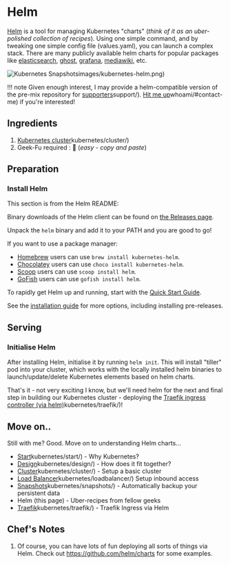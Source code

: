 # Helm

[Helm](https://github.com/helm/helm) is a tool for managing Kubernetes "charts" (_think of it as an uber-polished collection of recipes_). Using one simple command, and by tweaking one simple config file (values.yaml), you can launch a complex stack. There are many publicly available helm charts for popular packages like [elasticsearch](https://github.com/helm/charts/tree/master/stable/elasticsearch), [ghost](https://github.com/helm/charts/tree/master/stable/ghost), [grafana](https://github.com/helm/charts/tree/master/stable/grafana), [mediawiki](https://github.com/helm/charts/tree/master/stable/mediawiki), etc.

![Kubernetes Snapshots](https://geek-cookbook.funkypenguin.co.nz/)images/kubernetes-helm.png)

!!! note
    Given enough interest, I may provide a helm-compatible version of the pre-mix repository for [supporters](https://geek-cookbook.funkypenguin.co.nz/)support/). [Hit me up](https://geek-cookbook.funkypenguin.co.nz/)whoami/#contact-me) if you're interested!

## Ingredients

1. [Kubernetes cluster](https://geek-cookbook.funkypenguin.co.nz/)kubernetes/cluster/)
2. Geek-Fu required : 🐤 (_easy - copy and paste_)

## Preparation

### Install Helm

This section is from the Helm README:

Binary downloads of the Helm client can be found on [the Releases page](https://github.com/helm/helm/releases/latest).

Unpack the `helm` binary and add it to your PATH and you are good to go!

If you want to use a package manager:

- [Homebrew](https://brew.sh/) users can use `brew install kubernetes-helm`.
- [Chocolatey](https://chocolatey.org/) users can use `choco install kubernetes-helm`.
- [Scoop](https://scoop.sh/) users can use `scoop install helm`.
- [GoFish](https://gofi.sh/) users can use `gofish install helm`.

To rapidly get Helm up and running, start with the [Quick Start Guide](https://docs.helm.sh/using_helm/#quickstart-guide).

See the [installation guide](https://docs.helm.sh/using_helm/#installing-helm) for more options,
including installing pre-releases.


## Serving

### Initialise Helm

After installing Helm, initialise it by running ```helm init```. This will install "tiller" pod into your cluster, which works with the locally installed helm binaries to launch/update/delete Kubernetes elements based on helm charts.

That's it - not very exciting I know, but we'll need helm for the next and final step in building our Kubernetes cluster - deploying the [Traefik ingress controller (via helm)](https://geek-cookbook.funkypenguin.co.nz/)kubernetes/traefik/)!

## Move on..

Still with me? Good. Move on to understanding Helm charts...

* [Start](https://geek-cookbook.funkypenguin.co.nz/)kubernetes/start/) - Why Kubernetes?
* [Design](https://geek-cookbook.funkypenguin.co.nz/)kubernetes/design/) - How does it fit together?
* [Cluster](https://geek-cookbook.funkypenguin.co.nz/)kubernetes/cluster/) - Setup a basic cluster
* [Load Balancer](https://geek-cookbook.funkypenguin.co.nz/)kubernetes/loadbalancer/) Setup inbound access
* [Snapshots](https://geek-cookbook.funkypenguin.co.nz/)kubernetes/snapshots/) - Automatically backup your persistent data
* Helm (this page) - Uber-recipes from fellow geeks
* [Traefik](https://geek-cookbook.funkypenguin.co.nz/)kubernetes/traefik/) - Traefik Ingress via Helm



## Chef's Notes

1. Of course, you can have lots of fun deploying all sorts of things via Helm. Check out https://github.com/helm/charts for some examples.